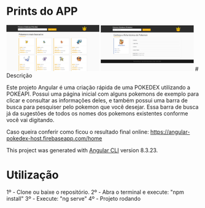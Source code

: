 # Prints do APP

<span>
  <img src="https://raw.githubusercontent.com/Joao-Sena/pokeapi-angular/master/src/assets/img/home-desktop.PNG" width="48%">
</span>
<span>
  <img src="https://raw.githubusercontent.com/Joao-Sena/pokeapi-angular/master/src/assets/img/ficha-desktop.PNG" width="48%">
</span>
# Descrição

Este projeto Angular é uma criação rápida de uma POKEDEX utilizando a POKEAPI. Possui uma página inicial com alguns pokemons de exemplo para clicar e consultar as informações deles, e também possui uma barra de busca para pesquiser pelo pokemon que você desejar. Essa barra de busca já da sugestões de todos os nomes dos pokemons existentes conforme você vai digitando.

Caso queira conferir como ficou o resultado final online:
https://angular-pokedex-host.firebaseapp.com/home

This project was generated with [Angular CLI](https://github.com/angular/angular-cli) version 8.3.23.

# Utilização
1º - Clone ou baixe o repositório.
2º - Abra o terminal e execute: "npm install"
3º - Execute: "ng serve"
4º - Projeto rodando
